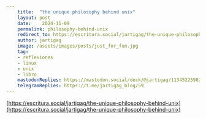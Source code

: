```yaml
---
    title:  "the unique philosophy behind unix"
    layout: post
    date:    2024-11-09
    permalink: philosophy-behind-unix
    redirect_to: https://escritura.social/jartigag/the-unique-philosophy-behind-unix
    author: jartigag
    image: /assets/images/posts/just_for_fun.jpg
    tag:
    - reflexiones
    - linux
    - unix
    - libro
    mastodonReplies: https://mastodon.social/deck/@jartigag/113452259821048909
    telegramReplies: https://t.me/jartigag_blog/59
---
```


[https://escritura.social/jartigag/the-unique-philosophy-behind-unix](https://escritura.social/jartigag/the-unique-philosophy-behind-unix)
